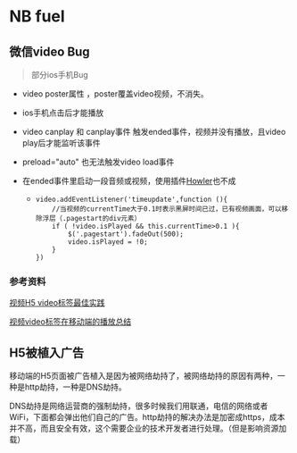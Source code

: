 # NB fuel

## 微信video Bug
> 部分ios手机Bug
- video poster属性 ，poster覆盖video视频，不消失。

- ios手机点击后才能播放

- video canplay 和 canplay事件 触发ended事件，视频并没有播放，且video play后才能监听该事件

- preload="auto" 也无法触发video load事件

- 在ended事件里启动一段音频或视频，使用插件[Howler](https://howlerjs.com/)也不成

  - ```
    video.addEventListener('timeupdate',function (){
        //当视频的currentTime大于0.1时表示黑屏时间已过，已有视频画面，可以移除浮层（.pagestart的div元素）
        if ( !video.isPlayed && this.currentTime>0.1 ){
            $('.pagestart').fadeOut(500);
            video.isPlayed = !0;
        }
    })
    ```




### 参考资料

[视频H5 video标签最佳实践](https://github.com/gnipbao/iblog/issues/11)

[视频video标签在移动端的播放总结](http://www.xiabingbao.com/video/2016/09/03/phone-video.html)



## H5被植入广告

移动端的H5页面被广告植入是因为被网络劫持了，被网络劫持的原因有两种，一种是http劫持，一种是DNS劫持。

DNS劫持是网络运营商的强制劫持，很多时候我们用联通，电信的网络或者WiFi，下面都会弹出他们自己的广告。http劫持的解决办法是加密成https，成本并不高，而且安全有效，这个需要企业的技术开发者进行处理。（但是影响资源加载）